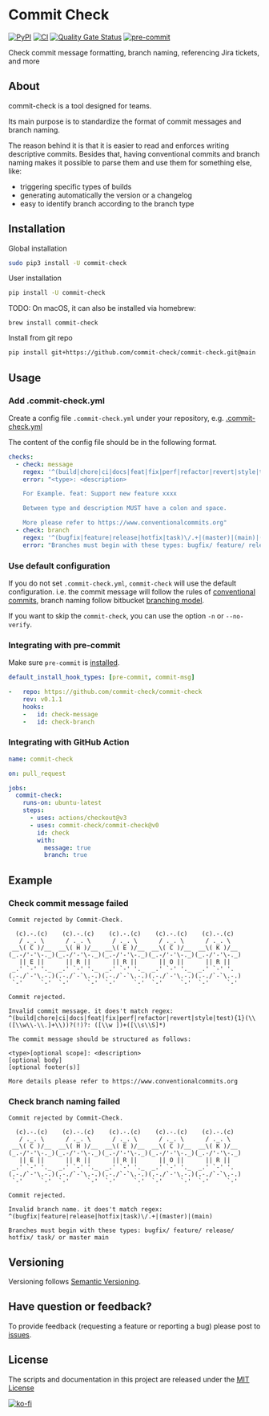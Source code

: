 # Commit Check

[![PyPI](https://img.shields.io/pypi/v/commit-check)](https://pypi.org/project/commit-check/)
[![CI](https://github.com/commit-check/commit-check/actions/workflows/CI.yml/badge.svg)](https://github.com/commit-check/commit-check/actions/workflows/CI.yml)
[![Quality Gate Status](https://sonarcloud.io/api/project_badges/measure?project=commit-check_commit-check&metric=alert_status)](https://sonarcloud.io/summary/new_code?id=commit-check_commit-check)
[![pre-commit](https://img.shields.io/badge/pre--commit-enabled-brightgreen?logo=pre-commit&logoColor=white)](https://github.com/pre-commit/pre-commit)
<!-- [![PyPI - Downloads](https://img.shields.io/pypi/dw/commit-check)](https://pypi.org/project/commit-check/) -->

Check commit message formatting, branch naming, referencing Jira tickets, and more

## About

commit-check is a tool designed for teams.

Its main purpose is to standardize the format of commit messages and branch naming.

The reason behind it is that it is easier to read and enforces writing descriptive commits. Besides that, having conventional commits and branch naming makes it possible to parse them and use them for something else, like:

* triggering specific types of builds
* generating automatically the version or a changelog
* easy to identify branch according to the branch type

## Installation

Global installation

```bash
sudo pip3 install -U commit-check
```

User installation

```bash
pip install -U commit-check
```

TODO: On macOS, it can also be installed via homebrew:

```
brew install commit-check
```

Install from git repo

```bash
pip install git+https://github.com/commit-check/commit-check.git@main
```

## Usage

### Add .commit-check.yml

Create a config file `.commit-check.yml` under your repository, e.g. [.commit-check.yml](.commit-check.yml)

The content of the config file should be in the following format.

```yaml
checks:
  - check: message
    regex: '^(build|chore|ci|docs|feat|fix|perf|refactor|revert|style|test){1}(\([\w\-\.]+\))?(!)?: ([\w ])+([\s\S]*)'
    error: "<type>: <description>

    For Example. feat: Support new feature xxxx

    Between type and description MUST have a colon and space.

    More please refer to https://www.conventionalcommits.org"
  - check: branch
    regex: '^(bugfix|feature|release|hotfix|task)\/.+|(master)|(main)|(HEAD)'
    error: "Branches must begin with these types: bugfix/ feature/ release/ hotfix/ task/"
```

### Use default configuration

If you do not set `.commit-check.yml`, `commit-check` will use the default configuration. i.e. the commit message will follow the rules of [conventional commits](https://www.conventionalcommits.org/en/v1.0.0/#summary), branch naming follow bitbucket [branching model](https://support.atlassian.com/bitbucket-cloud/docs/configure-a-projects-branching-model/).

If you want to skip the `commit-check`, you can use the option `-n` or `--no-verify`.

### Integrating with pre-commit

Make sure `pre-commit` is [installed](https://pre-commit.com/#install).

```yaml
default_install_hook_types: [pre-commit, commit-msg]

-   repo: https://github.com/commit-check/commit-check
    rev: v0.1.1
    hooks:
    -   id: check-message
    -   id: check-branch
```

### Integrating with GitHub Action

```yaml
name: commit-check

on: pull_request

jobs:
  commit-check:
    runs-on: ubuntu-latest
    steps:
      - uses: actions/checkout@v3
      - uses: commit-check/commit-check@v0
        id: check
        with:
          message: true
          branch: true
```

## Example

### Check commit message failed

```
Commit rejected by Commit-Check.

  (c).-.(c)    (c).-.(c)    (c).-.(c)    (c).-.(c)    (c).-.(c)
   / ._. \      / ._. \      / ._. \      / ._. \      / ._. \
 __\( C )/__  __\( H )/__  __\( E )/__  __\( C )/__  __\( K )/__
(_.-/'-'\-._)(_.-/'-'\-._)(_.-/'-'\-._)(_.-/'-'\-._)(_.-/'-'\-._)
   || E ||      || R ||      || R ||      || O ||      || R ||
 _.' `-' '._  _.' `-' '._  _.' `-' '._  _.' `-' '._  _.' `-' '.
(.-./`-'\.-.)(.-./`-`\.-.)(.-./`-`\.-.)(.-./`-'\.-.)(.-./`-`\.-.)
 `-'     `-'  `-'     `-'  `-'     `-'  `-'     `-'  `-'     `-'

Commit rejected.

Invalid commit message. it does't match regex: ^(build|chore|ci|docs|feat|fix|perf|refactor|revert|style|test){1}(\\([\\w\\-\\.]+\\))?(!)?: ([\\w ])+([\\s\\S]*)

The commit message should be structured as follows:

<type>[optional scope]: <description>
[optional body]
[optional footer(s)]

More details please refer to https://www.conventionalcommits.org
```

### Check branch naming failed

```
Commit rejected by Commit-Check.

  (c).-.(c)    (c).-.(c)    (c).-.(c)    (c).-.(c)    (c).-.(c)
   / ._. \      / ._. \      / ._. \      / ._. \      / ._. \
 __\( C )/__  __\( H )/__  __\( E )/__  __\( C )/__  __\( K )/__
(_.-/'-'\-._)(_.-/'-'\-._)(_.-/'-'\-._)(_.-/'-'\-._)(_.-/'-'\-._)
   || E ||      || R ||      || R ||      || O ||      || R ||
 _.' `-' '._  _.' `-' '._  _.' `-' '._  _.' `-' '._  _.' `-' '.
(.-./`-'\.-.)(.-./`-`\.-.)(.-./`-`\.-.)(.-./`-'\.-.)(.-./`-`\.-.)
 `-'     `-'  `-'     `-'  `-'     `-'  `-'     `-'  `-'     `-'

Commit rejected.

Invalid branch name. it does't match regex: ^(bugfix|feature|release|hotfix|task)\/.+|(master)|(main)

Branches must begin with these types: bugfix/ feature/ release/ hotfix/ task/ or master main
```

## Versioning

Versioning follows [Semantic Versioning](https://semver.org/).

## Have question or feedback?

To provide feedback (requesting a feature or reporting a bug) please post to [issues](https://github.com/commit-check/commit-check/issues).

## License

The scripts and documentation in this project are released under the [MIT License](LICENSE)

[![ko-fi](https://ko-fi.com/img/githubbutton_sm.svg)](https://ko-fi.com/H2H85WC9L)
